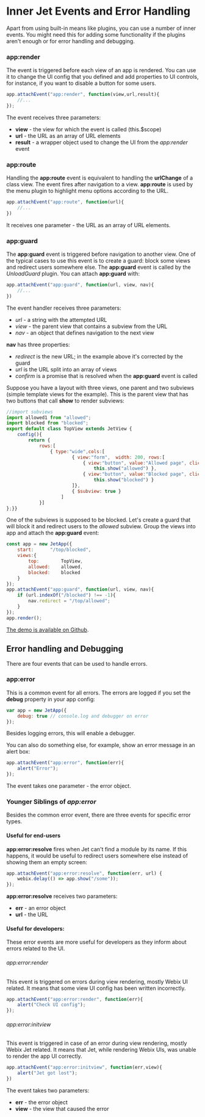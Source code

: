 # Inner Jet Events and Error Handling

Apart from using built-in means like plugins, you can use a number of inner events. You might need this for adding some functionality if the plugins aren't enough or for error handling and debugging.

### app:render

The event is triggered before each view of an app is rendered. You can use it to change the UI config that you defined and add properties to UI controls, for instance, if you want to disable a button for some users.

```js
app.attachEvent("app:render", function(view,url,result){
    //...
});
```

The event receives three parameters:

- **view** - the view for which the event is called (this.$scope)
- **url** - the URL as an array of URL elements
- **result** - a wrapper object used to change the UI from the *app:render* event

### app:route

Handling the **app:route** event is equivalent to handling the **urlChange** of a class view. The event fires after navigation to a view. **app:route** is used by the menu plugin to highlight menu options according to the URL.

```js
app.attachEvent("app:route", function(url){
    //...
})
```

It receives one parameter - the URL as an array of URL elements.

### app:guard

The **app:guard** event is triggered before navigation to another view. One of the typical cases to use this event is to create a guard: block some views and redirect users somewhere else. The **app:guard** event is called by the *UnloadGuard* plugin. You can attach **app:guard** with:

```js
app.attachEvent("app:guard", function(url, view, nav){
	//...
})
```

The event handler receives three parameters:

- *url* - a string with the attempted URL
- *view* - the parent view that contains a subview from the URL
- *nav* - an object that defines navigation to the next view

**nav** has three properties:

- *redirect* is the new URL; in the example above it's corrected by the guard
- *url* is the URL split into an array of views
- *confirm* is a promise that is resolved when the **app:guard** event is called

Suppose you have a layout with three views, one parent and two subviews (simple template views for the example). This is the parent view that has two buttons that call **show** to render subviews:

```js
//import subviews
import allowed1 from "allowed";
import blocked from "blocked";
export default class TopView extends JetView {
	config(){
		return {
			rows:[
				{ type:"wide",cols:[
						{ view:"form",  width: 200, rows:[
							{ view:"button", value:"Allowed page", click:() =>
								this.show("allowed") },
							{ view:"button", value:"Blocked page", click:() =>
								this.show("blocked") }
						]},
						{ $subview: true }
					]
			}]
};}}
```

One of the subviews is supposed to be blocked. Let's create a guard that will block it and redirect users to the *allowed* subview. Group the views into app and attach the **app:guard** event:

```js
const app = new JetApp({
	start:		"/top/blocked",
	views:{
		top:		TopView,
		allowed:	allowed,
		blocked:	blocked
	}
});
app.attachEvent("app:guard", function(url, view, nav){
	if (url.indexOf("/blocked") !== -1){
		nav.redirect = "/top/allowed";
	}
});
app.render();
```

[The demo is available on Github](https://github.com/webix-hub/jet-demos/blob/master/sources/appguard.js).


## Error handling and Debugging

There are four events that can be used to handle errors.

### app:error

This is a common event for all errors. The errors are logged if you set the **debug** property in your app config:

```js
var app = new JetApp({
    debug: true // console.log and debugger on error
});
```

Besides logging errors, this will enable a debugger.

You can also do something else, for example, show an error message in an alert box:

```js
app.attachEvent("app:error", function(err){
    alert("Error");
});
```

The event takes one parameter - the error object.

### Younger Siblings of *app:error*

Besides the common error event, there are three events for specific error types.

#### Useful for end-users

**app:error:resolve** fires when Jet can't find a module by its name. If this happens, it would be useful to redirect users somewhere else instead of showing them an empty screen:

```js
app.attachEvent("app:error:resolve", function(err, url) {
    webix.delay(() => app.show("/some"));
});
```

**app:error:resolve** receives two parameters:

- **err** - an error object
- **url** - the URL

#### Useful for developers:

These error events are more useful for developers as they inform about errors related to the UI.

###### app:error:render

This event is triggered on errors during view rendering, mostly Webix UI related. It means that some view UI config has been written incorrectly.

```js
app.attachEvent("app:error:render", function(err){
    alert("Check UI config");
});
```

###### app:error:initview

This event is triggered in case of an error during view rendering, mostly Webix Jet related. It means that Jet, while rendering Webix UIs, was unable to render the app UI correctly.

```js
app.attachEvent("app:error:initview", function(err,view){
    alert("Jet got lost");
})
```

The event takes two parameters:

- **err** - the error object
- **view** - the view that caused the error
